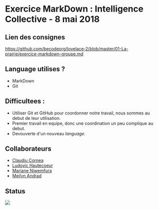 # **Exercice MarkDown : Intelligence Collective** - 8 mai 2018
## Lien des consignes  
https://github.com/becodeorg/lovelace-2/blob/master/01-La-prairie/exercice-markdown-groupe.md  
## Language utilises ?  
* MarkDown  
* Git
## Difficultees :  
* Utiliser Git et GitHub pour coordonner notre travail, nous sommes au debut de leur utilisation.  
* Premier travail en equipe, donc une coordination un peu complique au debut.  
* Devouverte d'un nouveau *language*.
## Collaborateurs
* [Claudiu Cornea](https://github.com/ClaudiuCornea)
* [Ludovic Hautecoeur](https://github.com/ludovichaute)
* [Mariane Niwemfura](https://github.com/MarianeNiwe)
* [Meilyn Andrad](https://github.com/Meilyn)
## Status
![](https://adambager.files.wordpress.com/2015/03/wip.png)  
